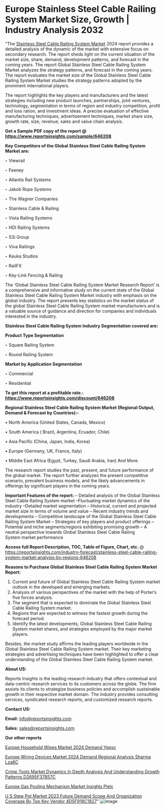 # Europe Stainless Steel Cable Railing System Market Size, Growth | Industry Analysis 2032

 "The <a href=https://www.reportsinsights.com/sample/646208>Stainless Steel Cable Railing System Market</a> 2024 report provides a detailed analysis of the dynamic of the market with extensive focus on secondary research. The report sheds light on the current situation of the market size, share, demand, development patterns, and forecast in the coming years. The report Global Stainless Steel Cable Railing System Market analyzes the strategy patterns, and forecast in the coming years. The report evaluates the market size of the Global Stainless Steel Cable Railing System Market studies the strategy patterns adopted by the prominent international players.

The report highlights the key players and manufacturers and the latest strategies including new product launches, partnerships, joint ventures, technology, segmentation in terms of region and industry competition, profit and loss ration, and investment ideas. A precise evaluation of effective manufacturing techniques, advertisement techniques, market share size, growth rate, size, revenue, sales and value chain analysis.

<strong>Get a Sample PDF copy of the report @ <a href=https://www.reportsinsights.com/sample/646208 style=color:#0000ff;>https://www.reportsinsights.com/sample/646208</a></strong>

<strong>Key Competitors of the Global Stainless Steel Cable Railing System Market are:</strong>

‣ Viewrail

‣ Feeney

‣ Atlantis Rail Systems

‣ Jakob Rope Systems

‣ The Wagner Companies

‣ Stainless Cable & Railing

‣ Vista Railing Systems

‣ HDI Railing Systems

‣ S3i Group

‣ Viva Railings

‣ Keuka Studios

‣ RailFX

‣ Key-Link Fencing & Railing

The ‘Global Stainless Steel Cable Railing System Market Research Report’ is a comprehensive and informative study on the current state of the Global Stainless Steel Cable Railing System Market industry with emphasis on the global industry. The report presents key statistics on the market status of the global Stainless Steel Cable Railing System market manufacturers and is a valuable source of guidance and direction for companies and individuals interested in the industry.

<strong>Stainless Steel Cable Railing System Industry Segmentation covered are:</strong>

<strong>Product Type Segmentation</strong>

‣ Square Railing System

‣ Round Railing System

<strong>Market by Application Segmentation</strong>

‣ Commercial

‣ Residential

<strong>To get this report at a profitable rate.: <a href=https://www.reportsinsights.com/discount/646208 style=color:#0000ff;>https://www.reportsinsights.com/discount/646208</a></strong>

<strong>Regional Stainless Steel Cable Railing System Market (Regional Output, Demand &amp; Forecast by Countries):-</strong>

• North America (United States, Canada, Mexico)

• South America ( Brazil, Argentina, Ecuador, Chile)

• Asia Pacific (China, Japan, India, Korea)

• Europe (Germany, UK, France, Italy)

• Middle East Africa (Egypt, Turkey, Saudi Arabia, Iran) And More.

The research report studies the past, present, and future performance of the global market. The report further analyzes the present competitive scenario, prevalent business models, and the likely advancements in offerings by significant players in the coming years.

<strong>Important Features of the report:</strong>
– Detailed analysis of the Global Stainless Steel Cable Railing System market
–Fluctuating market dynamics of the industry
–Detailed market segmentation
– Historical, current and projected market size in terms of volume and value
– Recent industry trends and developments
– Competitive landscape of the Global Stainless Steel Cable Railing System Market
– Strategies of key players and product offerings
– Potential and niche segments/regions exhibiting promising growth
– A neutral perspective towards Global Stainless Steel Cable Railing System market performance

<strong>Access full Report Description, TOC, Table of Figure, Chart, etc. </strong>@   <a href=https://reportsinsights.com/industry-forecast/stainless-steel-cable-railing-system-market-analysis-by-regions-646208 style=color:#0000ff;>https://reportsinsights.com/industry-forecast/stainless-steel-cable-railing-system-market-analysis-by-regions-646208</a>

<strong>Reasons to Purchase Global Stainless Steel Cable Railing System Market Report:</strong>
1. Current and future of Global Stainless Steel Cable Railing System market outlook in the developed and emerging markets.
2. Analysis of various perspectives of the market with the help of Porter’s five forces analysis.
3. The segment that is expected to dominate the Global Stainless Steel Cable Railing System market.
4. Regions that are expected to witness the fastest growth during the forecast period.
5. Identify the latest developments, Global Stainless Steel Cable Railing System market shares, and strategies employed by the major market players.

Besides, the market study affirms the leading players worldwide in the Global Stainless Steel Cable Railing System market. Their key marketing strategies and advertising techniques have been highlighted to offer a clear understanding of the Global Stainless Steel Cable Railing System market.

<strong><strong>About US</strong>:</strong>

Reports Insights is the leading research industry that offers contextual and data-centric research services to its customers across the globe. The firm assists its clients to strategize business policies and accomplish sustainable growth in their respective market domain. The industry provides consulting services, syndicated research reports, and customized research reports.

<strong>Contact US:</strong>

<p class=><b>Email:</b> <a href=mailto:info@reportsinsights.com>info@reportsinsights.com</a></p>
<p class=><b>Sales:</b> <a href=mailto:sales@reportsinsights.com>sales@reportsinsights.com</a></p>

<strong>Our other reports</strong>

<a href=https://www.linkedin.com/pulse/europe-household-wipes-market-2024-demand-ygpvc/>Europe Household Wipes Market 2024 Demand Ygpvc</a>

<a href=https://www.linkedin.com/pulse/europe-wiring-devices-market-2024-demand-regional-analysis-sharma-lza8c/>Europe Wiring Devices Market 2024 Demand Regional Analysis Sharma Lza8C</a>

<a href=https://medium.com/@shindeaaswini6/crimp-tools-market-dynamics-in-depth-analysis-and-understanding-growth-patterns-d2695f37b57c>Crimp Tools Market Dynamics In Depth Analysis And Understanding Growth Patterns D2695F37B57C</a>

<a href=https://www.linkedin.com/pulse/europe-gas-pooling-mechanism-market-insights-plelc/>Europe Gas Pooling Mechanism Market Insights Plelc</a>

<a href=https://medium.com/@gavdeakash979/u-s-stew-pot-market-2023-future-demand-scope-and-organization-coverage-by-top-key-vendor-4d5f916c1827>U S Stew Pot Market 2023 Future Demand Scope And Organization Coverage By Top Key Vendor 4D5F916C1827</a>"
![image](https://github.com/daminid12/RImarketresearch/assets/158430485/1e69c83a-3aa8-411f-9ed6-490b1d2353dd)
